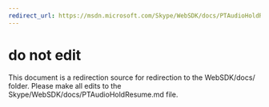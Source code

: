 ```yaml
---
redirect_url: https://msdn.microsoft.com/Skype/WebSDK/docs/PTAudioHoldResume
---
```

# do not edit
This document is a redirection source for redirection to the WebSDK/docs/ folder. Please make all edits to the Skype/WebSDK/docs/PTAudioHoldResume.md file.

